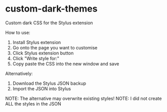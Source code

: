 # custom-dark-themes
Custom dark CSS for the Stylus extension

How to use:
1. Install Stylus extension
2. Go onto the page you want to customise
3. Click Stylus extension button
4. Click "Write style for:" 
5. Copy paste the CSS into the new window and save

Alternatively:
1. Download the Stylus JSON backup
2. Import the JSON into Stylus

NOTE: The alternative may overwrite existing styles! 
NOTE: I did not create ALL the styles in the JSON
